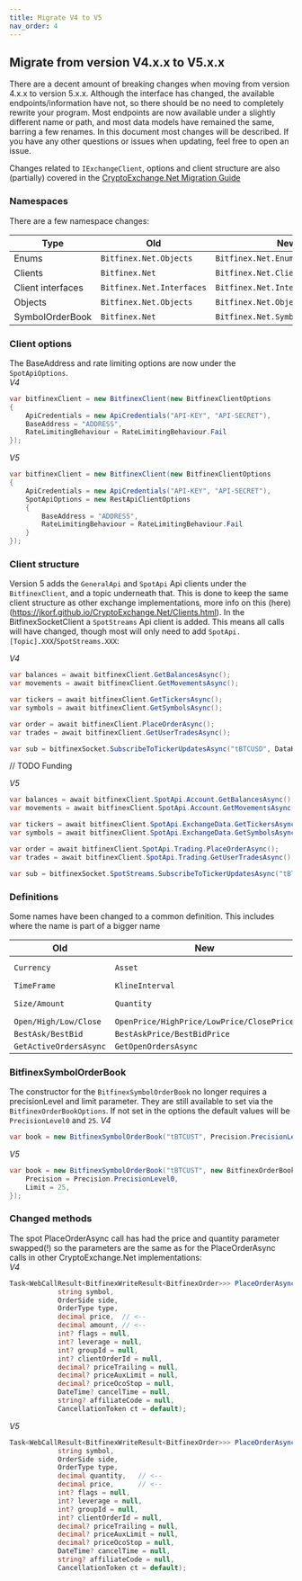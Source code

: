 ```yaml
---
title: Migrate V4 to V5
nav_order: 4
---
```


## Migrate from version V4.x.x to V5.x.x

There are a decent amount of breaking changes when moving from version 4.x.x to version 5.x.x. Although the interface has changed, the available endpoints/information have not, so there should be no need to completely rewrite your program.
Most endpoints are now available under a slightly different name or path, and most data models have remained the same, barring a few renames.
In this document most changes will be described. If you have any other questions or issues when updating, feel free to open an issue.

Changes related to `IExchangeClient`, options and client structure are also (partially) covered in the [CryptoExchange.Net Migration Guide](https://jkorf.github.io/CryptoExchange.Net/Migration%20Guide.html)

### Namespaces
There are a few namespace changes:  

|Type|Old|New|
|----|---|---|
|Enums|`Bitfinex.Net.Objects`|`Bitfinex.Net.Enums`  |
|Clients|`Bitfinex.Net`|`Bitfinex.Net.Clients`  |
|Client interfaces|`Bitfinex.Net.Interfaces`|`Bitfinex.Net.Interfaces.Clients`  |
|Objects|`Bitfinex.Net.Objects`|`Bitfinex.Net.Objects.Models`  |
|SymbolOrderBook|`Bitfinex.Net`|`Bitfinex.Net.SymbolOrderBooks`|

### Client options
The BaseAddress and rate limiting options are now under the `SpotApiOptions`.  
*V4*
```csharp
var bitfinexClient = new BitfinexClient(new BitfinexClientOptions
{
	ApiCredentials = new ApiCredentials("API-KEY", "API-SECRET"),
	BaseAddress = "ADDRESS",
	RateLimitingBehaviour = RateLimitingBehaviour.Fail
});
```

*V5*
```csharp
var bitfinexClient = new BitfinexClient(new BitfinexClientOptions
{
	ApiCredentials = new ApiCredentials("API-KEY", "API-SECRET"),
	SpotApiOptions = new RestApiClientOptions
	{
		BaseAddress = "ADDRESS",
		RateLimitingBehaviour = RateLimitingBehaviour.Fail
	}
});
```

### Client structure
Version 5 adds the `GeneralApi` and `SpotApi` Api clients under the `BitfinexClient`, and a topic underneath that. This is done to keep the same client structure as other exchange implementations, more info on this (here)(https://jkorf.github.io/CryptoExchange.Net/Clients.html).
In the BitfinexSocketClient a `SpotStreams` Api client is added. This means all calls will have changed, though most will only need to add `SpotApi.[Topic].XXX`/`SpotStreams.XXX`:

*V4*
```csharp
var balances = await bitfinexClient.GetBalancesAsync();
var movements = await bitfinexClient.GetMovementsAsync();

var tickers = await bitfinexClient.GetTickersAsync();
var symbols = await bitfinexClient.GetSymbolsAsync();

var order = await bitfinexClient.PlaceOrderAsync();
var trades = await bitfinexClient.GetUserTradesAsync();

var sub = bitfinexSocket.SubscribeToTickerUpdatesAsync("tBTCUSD", DataHandler);
```
// TODO Funding

*V5*  
```csharp
var balances = await bitfinexClient.SpotApi.Account.GetBalancesAsync();
var movements = await bitfinexClient.SpotApi.Account.GetMovementsAsync();

var tickers = await bitfinexClient.SpotApi.ExchangeData.GetTickersAsync();
var symbols = await bitfinexClient.SpotApi.ExchangeData.GetSymbolsAsync();

var order = await bitfinexClient.SpotApi.Trading.PlaceOrderAsync();
var trades = await bitfinexClient.SpotApi.Trading.GetUserTradesAsync();

var sub = bitfinexSocket.SpotStreams.SubscribeToTickerUpdatesAsync("tBTCUSD", DataHandler);
```

### Definitions
Some names have been changed to a common definition. This includes where the name is part of a bigger name  

|Old|New||
|----|---|---|
|`Currency`|`Asset`|`GetCurrenciesAsync` -> `GetAssetsAsync`|
|`TimeFrame`|`KlineInterval`||
|`Size/Amount`|`Quantity`|`WithdrawMinSize` -> `WithdrawMinQuantity`|
|`Open/High/Low/Close`|`OpenPrice/HighPrice/LowPrice/ClosePrice` ||
|`BestAsk/BestBid`|`BestAskPrice/BestBidPrice`||
|`GetActiveOrdersAsync`|`GetOpenOrdersAsync`||

### BitfinexSymbolOrderBook
The constructor for the `BitfinexSymbolOrderBook` no longer requires a precisionLevel and limit parameter. They are still available to set via the `BitfinexOrderBookOptions`. If not set in the options the default values will be `PrecisionLevel0` and `25`.
*V4*
```csharp
var book = new BitfinexSymbolOrderBook("tBTCUST", Precision.PrecisionLevel0, 25);
```

*V5*
```csharp
var book = new BitfinexSymbolOrderBook("tBTCUST", new BitfinexOrderBookOptions {
	Precision = Precision.PrecisionLevel0,
	Limit = 25,
});
```

### Changed methods
The spot PlaceOrderAsync call has had the price and quantity parameter swapped(!) so the parameters are the same as for the PlaceOrderAsync calls in other CryptoExchange.Net implementations:  
*V4*  
```csharp
Task<WebCallResult<BitfinexWriteResult<BitfinexOrder>>> PlaceOrderAsync(
            string symbol,
            OrderSide side,
            OrderType type,
            decimal price,	// <--
            decimal amount,	// <--
            int? flags = null,
            int? leverage = null,
            int? groupId = null,
            int? clientOrderId = null,
            decimal? priceTrailing = null,
            decimal? priceAuxLimit = null,
            decimal? priceOcoStop = null,
            DateTime? cancelTime = null,
            string? affiliateCode = null,
            CancellationToken ct = default);
```
*V5*  
```csharp
Task<WebCallResult<BitfinexWriteResult<BitfinexOrder>>> PlaceOrderAsync(
            string symbol,
            OrderSide side,
            OrderType type,
            decimal quantity,	// <--
            decimal price,		// <--
            int? flags = null,
            int? leverage = null,
            int? groupId = null,
            int? clientOrderId = null,
            decimal? priceTrailing = null,
            decimal? priceAuxLimit = null,
            decimal? priceOcoStop = null,
            DateTime? cancelTime = null,
            string? affiliateCode = null,
            CancellationToken ct = default);
```